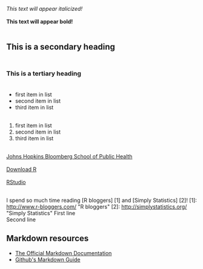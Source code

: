*This text will appear italicized!*<br></br>
**This text will appear bold!**<br></br>

## This is a secondary heading<br></br>
### This is a tertiary heading<br></br>

- first item in list
- second item in list
- third item in list
<br></br>

1. first item in list
2. second item in list
3. third item in list
<br></br>

[Johns Hopkins Bloomberg School of Public Health](http://www.jhsph.edu)<br></br>
[Download R](http://www.r-project.org/)<br></br>
[RStudio](http://www.rstudio.com)<br></br>

I spend so much time reading [R bloggers] [1] and [Simply Statistics] [2]!
[1]: http://www.r-bloggers.com/ "R bloggers"
[2]: http://simplystatistics.org/		"Simply Statistics"
First line  
Second line  
## Markdown resources
- [The Official Markdown Documentation](http://daringfireball.net/projects/markdown/basics)
- [Github's Markdown Guide](https://help.github.com/articles/github-flavored-markdown/)  
